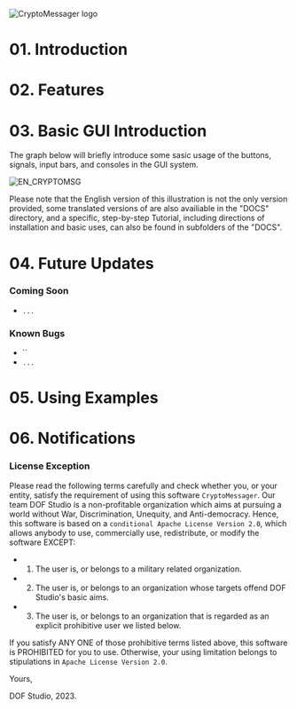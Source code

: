 ![CryptoMessager logo](https://github.com/dof-studio/CryptoMessager/assets/144514436/23420e29-5724-467c-be08-5fca860a5135)

# 01. Introduction


# 02. Features



# 03. Basic GUI Introduction
The graph below will briefly introduce some sasic usage of the buttons, signals, input bars, and consoles in the GUI system.

![EN_CRYPTOMSG](https://github.com/dof-studio/CryptoMessager/assets/144514436/001ebd77-9c0e-4b87-98d2-a7e53c429994)

Please note that the English version of this illustration is not the only version provided, some translated versions of are also availiable in the "DOCS" directory, and a specific, step-by-step Tutorial, including directions of installation and basic uses, can also be found in subfolders of the "DOCS".

# 04. Future Updates
### Coming Soon
- `...`
### Known Bugs
- ``
- `...`


# 05. Using Examples



# 06. Notifications
### License Exception
Please read the following terms carefully and check whether you, or your entity, satisfy the requirement of using this software `CryptoMessager`.
Our team DOF Studio is a non-profitable organization which aims at pursuing a world without War, Discrimination, Unequity, and Anti-democracy.
Hence, this software is based on a `conditional Apache License Version 2.0`, which allows anybody to use, commercially use, redistribute, or modify the software EXCEPT:
- 1. The user is, or belongs to a military related organization.
- 2. The user is, or belongs to an organization whose targets offend DOF Studio's basic aims.
- 3. The user is, or belongs to an organization that is regarded as an explicit prohibitive user we listed below.

If you satisfy ANY ONE of those prohibitive terms listed above, this software is PROHIBITED for you to use. Otherwise, your using limitation belongs to stipulations in `Apache License Version 2.0`.



Yours,

DOF Studio, 2023.
